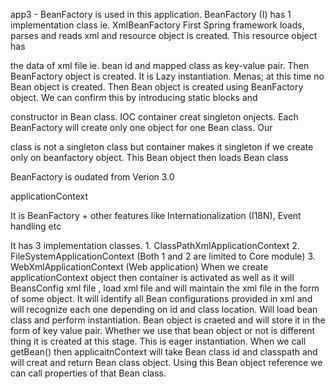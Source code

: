 app3 -
BeanFactory is used in this application. 
BeanFactory (I) has 1 implementation class ie. XmlBeanFactory
First Spring framework loads, parses and reads xml and resource object is created. This resource object has 

the data of xml file ie. bean id and mapped class as key-value pair. Then BeanFactory object is created. It 
is Lazy instantiation. Menas; at this time no Bean object is created. 
Then Bean object is created using BeanFactory object. We can confirm this by introducing static blocks and 

constructor in Bean class.
IOC container creat singleton onjects. Each BeanFactory will create only one object for one Bean class. Our 

class is not a singleton class but container makes it singleton if we create only on beanfactory object.
This Bean object then loads Bean class

BeanFactory is oudated from Verion 3.0

applicationContext

It is BeanFactory + other features like Internationalization (I18N), Event handling etc 

It has 3 implementation classes. 1. ClassPathXmlApplicationContext 2. FileSystemApplicationContext (Both 1 and 2 are limited to Core module)   3. WebXmlApplicationContext  (Web application)
When we create applicationContext object then container is activated as well as it will BeansConfig xml file , load xml file and will maintain the xml file in the form of some object. It will identify all Bean configurations provided in xml and will recognize each one depending on id and class location. Will load bean class and perform instantiation. Bean object is craeted and will store it in the form of key value pair. Whether we use that bean object or not is different thing it is created at this stage. This is eager instantiation. 
When we call getBean() then applicaitnContext will take Bean class id and classpath and will creat and return Bean class object. Using this Bean object reference we can call properties of that Bean class.


 



